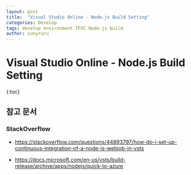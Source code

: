 ```yaml
---
layout: post
title:  "Visual Studio Online - Node.js Build Setting"
categories: Develop
tags: develop environment TFVC Node.js build
author: sunyruru
---
```

# Visual Studio Online - Node.js Build Setting

{:toc}

## 참고 문서

### StackOverflow

* <https://stackoverflow.com/questions/44893797/how-do-i-set-up-continuous-integration-of-a-node-js-webjob-in-vsts>

* <https://docs.microsoft.com/en-us/vsts/build-release/archive/apps/nodejs/quick-to-azure>